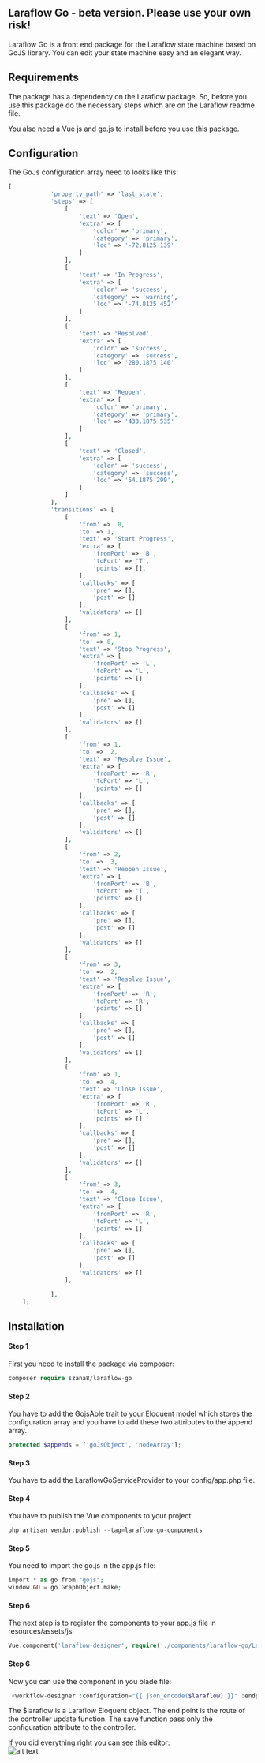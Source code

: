 ## Laraflow Go - beta version. Please use your own risk!
Laraflow Go is a front end package for the Laraflow state machine based on GoJS
library. You can edit your state machine easy and an elegant way.

## Requirements
The package has a dependency on the Laraflow package. So, before you use this package
do the necessary steps which are on the Laraflow readme file.

You also need a Vue js and go.js to install before you use this package.

## Configuration
The GoJs configuration array need to looks like this:
```php
[
            'property_path' => 'last_state',
            'steps' => [
                [
                    'text' => 'Open',
                    'extra' => [
                        'color' => 'primary',
                        'category' => 'primary',
                        'loc' => '-72.8125 139'
                    ]
                ],
                [
                    'text' => 'In Progress',
                    'extra' => [
                        'color' => 'success',
                        'category' => 'warning',
                        'loc' => '-74.8125 452'
                    ]
                ],
                [
                    'text' => 'Resolved',
                    'extra' => [
                        'color' => 'success',
                        'category' => 'success',
                        'loc' => '280.1875 140'
                    ]
                ],
                [
                    'text' => 'Reopen',
                    'extra' => [
                        'color' => 'primary',
                        'category' => 'primary',
                        'loc' => '433.1875 535'
                    ]
                ],
                [
                    'text' => 'Closed',
                    'extra' => [
                        'color' => 'success',
                        'category' => 'success',
                        'loc' => '54.1875 299',
                    ]
                ]
            ],
            'transitions' => [
                [
                    'from' =>  0,
                    'to' => 1,
                    'text' => 'Start Progress',
                    'extra' => [
                        'fromPort' => 'B',
                        'toPort' => 'T',
                        'points' => [],
                    ],
                    'callbacks' => [
                        'pre' => [],
                        'post' => []
                    ],
                    'validators' => []
                ],
                [
                    'from' => 1,
                    'to' => 0,
                    'text' => 'Stop Progress',
                    'extra' => [
                        'fromPort' => 'L',
                        'toPort' => 'L',
                        'points' => []
                    ],
                    'callbacks' => [
                        'pre' => [],
                        'post' => []
                    ],
                    'validators' => []
                ],
                [
                    'from' => 1,
                    'to' =>  2,
                    'text' => 'Resolve Issue',
                    'extra' => [
                        'fromPort' => 'R',
                        'toPort' => 'L',
                        'points' => []
                    ],
                    'callbacks' => [
                        'pre' => [],
                        'post' => []
                    ],
                    'validators' => []
                ],
                [
                    'from' => 2,
                    'to' =>  3,
                    'text' => 'Reopen Issue',
                    'extra' => [
                        'fromPort' => 'B',
                        'toPort' => 'T',
                        'points' => []
                    ],
                    'callbacks' => [
                        'pre' => [],
                        'post' => []
                    ],
                    'validators' => []
                ],
                [
                    'from' => 3,
                    'to' =>  2,
                    'text' => 'Resolve Issue',
                    'extra' => [
                        'fromPort' => 'R',
                        'toPort' => 'R',
                        'points' => []
                    ],
                    'callbacks' => [
                        'pre' => [],
                        'post' => []
                    ],
                    'validators' => []
                ],
                [
                    'from' => 1,
                    'to' =>  4,
                    'text' => 'Close Issue',
                    'extra' => [
                        'fromPort' => 'R',
                        'toPort' => 'L',
                        'points' => []
                    ],
                    'callbacks' => [
                        'pre' => [],
                        'post' => []
                    ],
                    'validators' => []
                ],
                [
                    'from' => 3,
                    'to' =>  4,
                    'text' => 'Close Issue',
                    'extra' => [
                        'fromPort' => 'R',
                        'toPort' => 'L',
                        'points' => []
                    ],
                    'callbacks' => [
                        'pre' => [],
                        'post' => []
                    ],
                    'validators' => []
                ],

            ],
    ];
```


## Installation 

#### Step 1
First you need to install the package via composer:
```php
composer require szana8/laraflow-go
```

#### Step 2
You have to add the GojsAble trait to your Eloquent model which stores the configuration
array and you have to add these two attributes to the append array.
```php
protected $appends = ['goJsObject', 'nodeArray'];
```

#### Step 3
You have to add the LaraflowGoServiceProvider to your config/app.php file.

#### Step 4
You have to publish the Vue components to your project.
```php
php artisan vendor:publish --tag=laraflow-go-components
```

#### Step 5
You need to import the go.js in the app.js file:
```php
import * as go from "gojs";
window.GO = go.GraphObject.make;
```

#### Step 6
The next step is to register the components to your app.js file in resources/assets/js
```php
Vue.component('laraflow-designer', require('./components/laraflow-go/LaraflowGoDesigner'));
```

#### Step 6
Now you can use the component in you blade file:
```php
 <workflow-designer :configuration="{{ json_encode($laraflow) }}" :endpoint="'{{ route('laraflow.update', $laraflow) }}'"></workflow-designer>
```
The $laraflow is a Laraflow Eloquent object. The end point is the route of the 
controller update function. The save function pass only the configuration attribute 
to the controller. 

If you did everything right you can see this editor:   
![alt text](./sample/sample.JPG)
